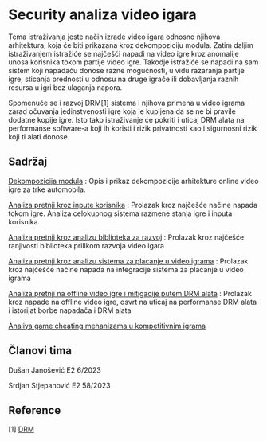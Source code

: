 
# Security analiza video igara

Tema istraživanja jeste način izrade video igara odnosno njihova arhitektura, koja će biti prikazana kroz dekompoziciju modula. Zatim daljim istraživanjem istražiće se najčešći napadi na video igre kroz anomalije unosa korisnika tokom partije video igre. Takodje istražiće se napadi na sam sistem koji napadaču donose razne mogućnosti, u vidu razaranja partije igre, sticanja prednosti u odnosu na druge igrače ili dobavljanja raznih resursa u igri bez ulaganja napora.

Spomenuće se i razvoj DRM[1] sistema i njihova primena u video igrama zarad očuvanja jedinstvenosti igre koja je kupljena da se ne bi pravile dodatne kopije igre. Isto tako istraživanje će pokriti i uticaj DRM alata na performanse software-a koji ih koristi i rizik privatnosti kao i sigurnosni rizik koji ti alati donose.

## Sadržaj
[Dekompozicija modula](https://github.com/JanosevicRa177/Game-security-research/tree/main/Dekompozicija%20modula) : Opis i prikaz dekompozicije arhitekture online video igre za trke automobila.

[Analiza pretnji kroz inpute korisnika](https://github.com/JanosevicRa177/Game-security-research/tree/main/literatura/Naucni%20clanci/Online%20igre/Analiza%20pretnji%20kroz%20analizu%20inputa%20korisnika) : Prolazak kroz najčešće načine napada tokom igre. Analiza celokupnog sistema razmene stanja igre i inputa korisnika.

[Analiza pretnji kroz analizu biblioteka za razvoj](https://github.com/JanosevicRa177/Game-security-research/blob/main/literatura/Naucni%20clanci/Online%20igre/Analiza%20pretnji%20kroz%20analizu%20biblioteka%20za%20razvoj) : Prolazak kroz najčešće ranjivosti biblioteka prilikom razvoja video igara

[Analiza pretnji kroz analizu sistema za placanje u video igrama](https://github.com/JanosevicRa177/Game-security-research/blob/main/literatura/Naucni%20clanci/Online%20igre/Analiza%20pretnji%20kroz%20analizu%20sistema%20za%20placanje) : Prolazak kroz najčešće načine napada na integracije sistema za plaćanje u video igrama

[Analiza pretnji na offline video igre i mitigacije putem DRM alata](https://github.com/JanosevicRa177/Game-security-research/tree/main/literatura/Naucni%20clanci/Offline%20igre) : Prolazak kroz napade na offline video igre, osvrt na uticaj na performanse DRM alata i istorijat borbe napadača i DRM alata

[Analiya game cheating mehanizama u kompetitivnim igrama](https://github.com/JanosevicRa177/Game-security-research/tree/game-cheating-study/literatura/Naucni%20clanci/Online%20igre/Analiza%20game%20cheating%20mehanizama%20u%20kompetitivnim%20video%20igrama)

## Članovi tima
Dušan Janošević E2 6/2023

Srdjan Stjepanović E2 58/2023

## Reference

[1] [DRM](https://github.com/JanosevicRa177/Game-security-research/blob/main/literatura/Naucni%20clanci/Offline%20igre/Literatura/Video%20Game%20DRM%20Analysis%20and%20Paradigm%20Solution.pdf)
